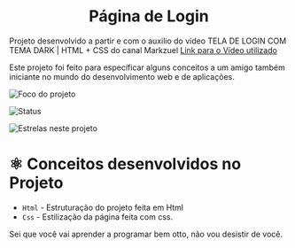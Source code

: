 <h1 align="center"> Página de Login </h1>

Projeto desenvolvido a partir e com o auxilio do vídeo TELA DE LOGIN COM TEMA DARK | HTML + CSS do canal Markzuel <a href="https://www.youtube.com/watch?v=i6t2jaRxos4">Link para o Vídeo utilizado</a>

Este projeto foi feito para específicar alguns conceitos a um amigo também iniciante no mundo do desenvolvimento web e de aplicações.

![Foco do projeto](https://img.shields.io/badge/Projeto%20com%20foco%20para-Lazer-green)

![Status](https://img.shields.io/badge/Status-Finalizado-blue)

![Estrelas neste projeto](https://img.shields.io/github/stars/Paulo-Augusto12/Login-Page?style=social)

# ⚛️ Conceitos desenvolvidos no Projeto

- `Html` - Estruturação do projeto feita em Html
- `Css` - Estilização da página feita com css.

Sei que você vai aprender a programar bem otto, não vou desistir de você.

